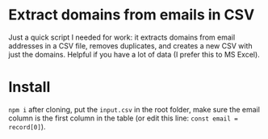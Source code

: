 # Extract domains from emails in CSV

Just a quick script I needed for work: it extracts domains from email addresses in a CSV file, removes duplicates, and creates a new CSV with just the domains. Helpful if you have a lot of data (I prefer this to MS Excel).

# Install

`npm i` after cloning, put the `input.csv` in the root folder, make sure the email column is the first column in the table (or edit this line: `const email = record[0]`).
